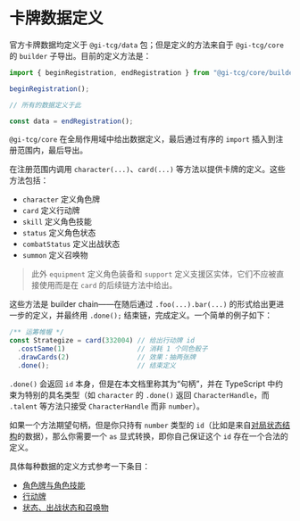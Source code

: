 # 卡牌数据定义

官方卡牌数据均定义于 `@gi-tcg/data` 包；但是定义的方法来自于 `@gi-tcg/core` 的 `builder` 子导出。目前的定义方法是：

```ts
import { beginRegistration, endRegistration } from "@gi-tcg/core/builder";

beginRegistration();

// 所有的数据定义于此

const data = endRegistration();
```

`@gi-tcg/core` 在全局作用域中给出数据定义，最后通过有序的 `import` 插入到注册范围内，最后导出。

在注册范围内调用 `character(...)`、`card(...)` 等方法以提供卡牌的定义。这些方法包括：
- `character` 定义角色牌
- `card` 定义行动牌
- `skill` 定义角色技能
- `status` 定义角色状态
- `combatStatus` 定义出战状态
- `summon` 定义召唤物

> 此外 `equipment` 定义角色装备和 `support` 定义支援区实体，它们不应被直接使用而是在 `card` 的后续链方法中给出。

这些方法是 builder chain——在随后通过 `.foo(...).bar(...)` 的形式给出更进一步的定义，并最终用 `.done();` 结束链，完成定义。一个简单的例子如下：

```ts
/** 运筹帷幄 */
const Strategize = card(332004) // 给出行动牌 id
  .costSame(1)                  // 消耗 1 个同色骰子
  .drawCards(2)                 // 效果：抽两张牌
  .done();                      // 结束定义
```

`.done()` 会返回 `id` 本身，但是在本文档里称其为“句柄”，并在 TypeScript 中约束为特别的具名类型（如 `character` 的 `.done()` 返回 `CharacterHandle`，而 `.talent` 等方法只接受 `CharacterHandle` 而非 `number`）。

如果一个方法期望句柄，但是你只持有 `number` 类型的 `id`（比如是来自[对局状态结构](../state.md)的数据），那么你需要一个 `as` 显式转换，即你自己保证这个 `id` 存在一个合法的定义。

具体每种数据的定义方式参考一下条目：
- [角色牌与角色技能](./character.md)
- [行动牌](./card.md)
- [状态、出战状态和召唤物](./entity.md)
